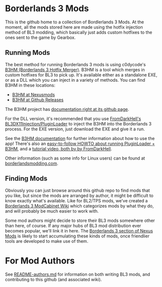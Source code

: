 Borderlands 3 Mods
==================

This is the github home to a collection of Bordlerlands 3 Mods.  At the
moment, all the mods stored here are made using the hotfix injection
method of BL3 modding, which basically just adds custom hotfixes to the
ones sent to the game by Gearbox.

Running Mods
------------

The best method for running Borderlands 3 mods is using c0dycode's [B3HM
(Borderlands 3 Hotfix Merger)](https://www.nexusmods.com/borderlands3/mods/244).
B3HM is a tool which merges in custom hotfixes for BL3 to pick up.
It's available either as a standalone EXE, or as a DLL which you can inject in
a variety of methods.  You can find B3HM in these locations:

- [B3HM at Nexusmods](https://www.nexusmods.com/borderlands3/mods/244)
- [B3HM at Github Releases](https://github.com/c0dycode/BL3HotfixWebUI/releases)

The B3HM project has [documentation right at its github page](https://github.com/c0dycode/BL3HotfixWebUI/wiki/B3HM-Wiki).

For the DLL version, it's recommended that you use
[FromDarkHell's BL3DX11Injection/PluginLoader](https://github.com/FromDarkHell/BL3DX11Injection/releases)
to inject the B3HM into the Borderlands 3 process.  For the EXE version, just
download the EXE and give it a run.

See the [B3HM documentation](https://github.com/c0dycode/BL3HotfixWebUI/wiki/B3HM-Wiki) for
further information about how to use the app!  There's also an [easy-to-follow
HOWTO about running PluginLoader + B3HM](https://docs.google.com/document/d/1gdJX7eje3v-S7INIX5ZzIvaLfzGaWjauB2rcPgPqslw),
and a [tutorial video, both by by FromDarkHell](https://www.youtube.com/watch?v=KYgUzKomXrk).

Other information (such as some info for Linux users) can be found at
[borderlandsmodding.com](http://borderlandsmodding.com/bl3-running-mods/).

Finding Mods
------------

Obviously you can just browse around this github repo to find mods that
you like, but since the mods are arranged by author, it might be difficult
to know exactly what's available.  Like for BL2/TPS mods, we've created a
[Borderlands 3 ModCabinet Wiki](https://github.com/BLCM/bl3mods/wiki)
which categorizes mods by what they do, and will probably be much easier
to work with.

Some mod authors might decide to store their BL3 mods somewhere other than
here, of course.  If any major hubs of BL3 mod distribution ever becomes
popular, we'll link it in here.  The
[Borderlands 3 section of Nexus Mods](https://www.nexusmods.com/borderlands3)
is likely to start accumulating these kinds of mods, once friendlier tools
are developed to make use of them.

For Mod Authors
===============

See [README-authors.md](README-authors.md) for information on both
writing BL3 mods, and contributing to this github (and associated
wiki).

